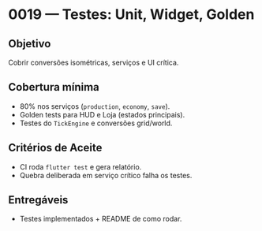 # 0019 — Testes: Unit, Widget, Golden

## Objetivo
Cobrir conversões isométricas, serviços e UI crítica.

## Cobertura mínima
- 80% nos serviços (`production`, `economy`, `save`).
- Golden tests para HUD e Loja (estados principais).
- Testes do `TickEngine` e conversões grid/world.

## Critérios de Aceite
- CI roda `flutter test` e gera relatório.
- Quebra deliberada em serviço crítico falha os testes.

## Entregáveis
- Testes implementados + README de como rodar.
